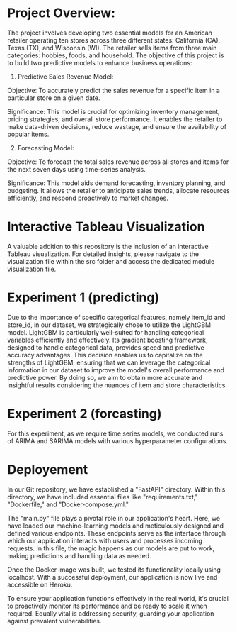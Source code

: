 # Project Overview: 

The project involves developing two essential models for an American retailer operating ten stores across three different states: California (CA), Texas (TX), and Wisconsin (WI). The retailer sells items from three main categories: hobbies, foods, and household. The objective of this project is to build two predictive models to enhance business operations:

1.	Predictive Sales Revenue Model:

Objective: To accurately predict the sales revenue for a specific item in a particular store on a given date.

Significance: This model is crucial for optimizing inventory management, pricing strategies, and overall store performance. It enables the retailer to make data-driven decisions, reduce wastage, and ensure the availability of popular items.

2.	Forecasting Model:

Objective: To forecast the total sales revenue across all stores and items for the next seven days using time-series analysis.

Significance: This model aids demand forecasting, inventory planning, and budgeting. It allows the retailer to anticipate sales trends, allocate resources efficiently, and respond proactively to market changes.
# Interactive Tableau Visualization
A valuable addition to this repository is the inclusion of an interactive Tableau visualization. For detailed insights, please navigate to the visualization file within the src folder and access the dedicated module visualization file.

# Experiment 1 (predicting)

Due to the importance of specific categorical features, namely item_id and store_id, in our dataset, we strategically chose to utilize the LightGBM model. LightGBM is particularly well-suited for handling categorical variables efficiently and effectively. Its gradient boosting framework, designed to handle categorical data, provides speed and predictive accuracy advantages.
This decision enables us to capitalize on the strengths of LightGBM, ensuring that we can leverage the categorical information in our dataset to improve the model's overall performance and predictive power. By doing so, we aim to obtain more accurate and insightful results considering the nuances of item and store characteristics.

# Experiment 2 (forcasting)
For this experiment, as we require time series models, we conducted runs of ARIMA and SARIMA models with various hyperparameter configurations.

# Deployement

In our Git repository, we have established a "FastAPI" directory. Within this directory, we have included essential files like "requirements.txt," "Dockerfile," and "Docker-compose.yml." 

The "main.py" file plays a pivotal role in our application's heart. Here, we have loaded our machine-learning models and meticulously designed and defined various endpoints. These endpoints serve as the interface through which our application interacts with users and processes incoming requests. In this file, the magic happens as our models are put to work, making predictions and handling data as needed.

Once the Docker image was built, we tested its functionality locally using localhost. With a successful deployment, our application is now live and accessible on Heroku.

To ensure your application functions effectively in the real world, it's crucial to proactively monitor its performance and be ready to scale it when required. Equally vital is addressing security, guarding your application against prevalent vulnerabilities.


